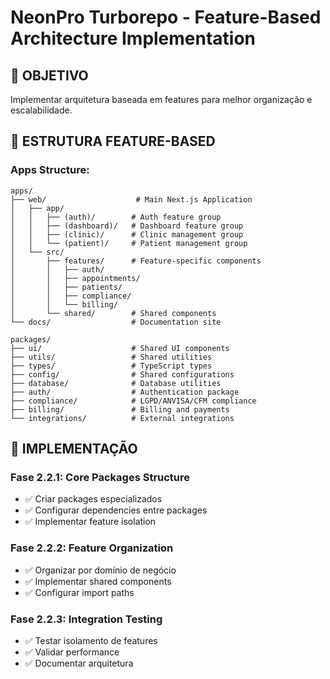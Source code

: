 # NeonPro Turborepo - Feature-Based Architecture Implementation

## 🎯 OBJETIVO
Implementar arquitetura baseada em features para melhor organização e escalabilidade.

## 📁 ESTRUTURA FEATURE-BASED

### **Apps Structure:**
```
apps/
├── web/                    # Main Next.js Application
│   ├── app/
│   │   ├── (auth)/        # Auth feature group
│   │   ├── (dashboard)/   # Dashboard feature group
│   │   ├── (clinic)/      # Clinic management group
│   │   └── (patient)/     # Patient management group
│   └── src/
│       ├── features/      # Feature-specific components
│       │   ├── auth/
│       │   ├── appointments/
│       │   ├── patients/
│       │   ├── compliance/
│       │   └── billing/
│       └── shared/        # Shared components
└── docs/                  # Documentation site

packages/
├── ui/                    # Shared UI components
├── utils/                 # Shared utilities
├── types/                 # TypeScript types
├── config/                # Shared configurations
├── database/              # Database utilities
├── auth/                  # Authentication package
├── compliance/            # LGPD/ANVISA/CFM compliance
├── billing/               # Billing and payments
└── integrations/          # External integrations
```

## 🚀 IMPLEMENTAÇÃO

### **Fase 2.2.1: Core Packages Structure**
- ✅ Criar packages especializados
- ✅ Configurar dependencies entre packages
- ✅ Implementar feature isolation

### **Fase 2.2.2: Feature Organization**
- ✅ Organizar por domínio de negócio
- ✅ Implementar shared components
- ✅ Configurar import paths

### **Fase 2.2.3: Integration Testing**
- ✅ Testar isolamento de features
- ✅ Validar performance
- ✅ Documentar arquitetura
